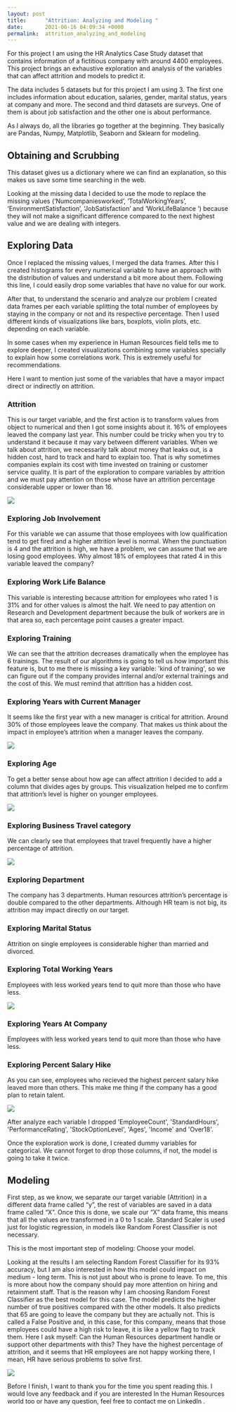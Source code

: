 ```yaml
---
layout: post
title:      "Attrition: Analyzing and Modeling "
date:       2021-06-16 04:09:34 +0000
permalink:  attrition_analyzing_and_modeling
---
```




For this project I am using the HR Analytics Case Study dataset that contains information of a fictitious company with around 4400 employees. This project brings an exhaustive exploration and analysis of the variables that can affect attrition and models to predict it.

The data includes 5 datasets but for this project I am using 3. The first one includes information about education, salaries, gender, marital status, years at company and more. The second and third datasets are surveys. One of them is about job satisfaction and the other one is about performance. 

As I always do, all the libraries go together at the beginning. They basically are Pandas, Numpy, Matplotlib, Seaborn and Sklearn for modeling. 

## Obtaining and Scrubbing

This dataset gives us a dictionary where we can find an explanation, so this makes us save some time searching in the web.

Looking at the missing data I decided to use the mode to replace the missing values (‘Numcompaniesworked’, ‘TotalWorkingYears’, ‘EnvironmentSatisfaction’, ‘JobSatisfaction’ and ‘WorkLifeBalance ‘) because they will not make a significant difference compared to the next highest value and we are dealing with integers.

## Exploring Data

Once I replaced the missing values, I merged the data frames. After this I created histograms for every numerical variable to have an approach with the distribution of values and understand a bit more about them. Following this line, I could easily drop some variables that have no value for our work.

After that, to understand the scenario and analyze our problem I created data frames per each variable splitting the total number of employees by staying in the company or not and its respective percentage. Then I used different kinds of visualizations like bars, boxplots, violin plots, etc. depending on each variable.

In some cases when my experience in Human Resources field tells me to explore deeper, I created visualizations combining some variables specially to explain how some correlations work. This is extremely useful for recommendations.

Here I want to mention just some of the variables that have a mayor impact direct or indirectly on attrition.

### Attrition

This is our target variable, and the first action is to transform values from object to numerical and then I got some insights about it. 16% of employees leaved the company last year. This number could be tricky when you try to understand it because it may vary between different variables. When we talk about attrition, we necessarily talk about money that leaks out, is a hidden cost, hard to track and hard to explain too. That is why sometimes companies explain its cost with time invested on training or customer service quality.
It is part of the exploration to compare variables by attrition and we must pay attention on those whose have an attrition percentage considerable upper or lower than 16.

![](https://imgur.com/AUwnYwp)

### Exploring Job Involvement

For this variable we can assume that those employees with low qualification tend to get fired and a higher attrition level is normal. When the punctuation is 4 and the attrition is high, we have a problem, we can assume that we are losing good employees.
Why almost 18% of employees that rated 4 in this variable leaved the company?

### Exploring Work Life Balance

This variable is interesting because attrition for employees who rated 1 is 31% and for other values is almost the half. We need to pay attention on Research and Development department because the bulk of workers are in that area so, each percentage point causes a greater impact.

### Exploring Training

We can see that the attrition decreases dramatically when the employee has 6 trainings. The result of our algorithms is going to tell us how important this feature is, but to me there is missing a key variable: 'kind of training', so we can figure out if the company provides internal and/or external trainings and the cost of this. We must remind that attrition has a hidden cost.

### Exploring Years with Current Manager

It seems like the first year with a new manager is critical for attrition. Around 30% of those employees leave the company.
That makes us think about the impact in employee’s attrition when a manager leaves the company.

![](https://imgur.com/cD7v2Dd)

### Exploring Age

To get a better sense about how age can affect attrition I decided to add a column that divides ages by groups. This visualization helped me to confirm that attrition’s level is higher on younger employees.

![](https://imgur.com/pSXE9N6)

### Exploring Business Travel category

We can clearly see that employees that travel frequently have a higher percentage of attrition.

![](https://imgur.com/zypyyiT)

### Exploring Department

The company has 3 departments. Human resources attrition’s percentage is double compared to the other departments. Although HR team is not big, its attrition may impact directly on our target.

### Exploring Marital Status

Attrition on single employees is considerable higher than married and divorced.

### Exploring Total Working Years

Employees with less worked years tend to quit more than those who have less.

![](https://imgur.com/YCLHdDo)

### Exploring Years At Company

Employees with less worked years tend to quit more than those who have less.

### Exploring Percent Salary Hike

As you can see, employees who recieved the highest percent salary hike leaved more than others. This make me thing if the company has a good plan to retain talent.

![](https://imgur.com/Upt5gG0)

After analyze each variable I dropped 'EmployeeCount', 'StandardHours', 'PerformanceRating', 'StockOptionLevel', 'Ages', 'Income' and 'Over18'.

Once the exploration work is done, I created dummy variables for categorical. We cannot forget to drop those columns, if not, the model is going to take it twice.

## Modeling

First step, as we know, we separate our target variable (Attrition) in a different data frame called “y”, the rest of variables are saved in a data frame called “X”. Once this is done, we scale our “X” data frame, this means that all the values are transformed in a 0 to 1 scale. Standard Scaler is used just for logistic regression, in models like Random Forest Classifier is not necessary.

This is the most important step of modeling: Choose your model.

Looking at the results I am selecting Random Forest Classifier for its 93% accuracy, but I am also interested in how this model could impact on medium - long term. This is not just about who is prone to leave. To me, this is more about how the company should pay more attention on hiring and retainment staff. That is the reason why I am choosing Random Forest Classifier as the best model for this case. The model predicts the higher number of true positives compared with the other models. It also predicts that 65 are going to leave the company but they are actually not. This is called a False Positive and, in this case, for this company, means that those employees could have a high risk to leave, it is like a yellow flag to track them. Here I ask myself: Can the Human Resources department handle or support other departments with this? They have the highest percentage of attrition, and it seems that HR employees are not happy working there, I mean, HR have serious problems to solve first.

![](https://imgur.com/gKhgXPE)



Before I finish, I want to thank you for the time you spent reading this. I would love any feedback and if you are interested In the Human Resources world too or have any question, feel free to contact me on LinkedIn [](https://www.linkedin.com/in/diegoval/).


